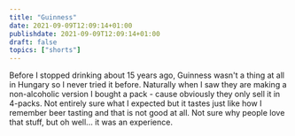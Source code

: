 ```yaml
---
title: "Guinness"
date: 2021-09-09T12:09:14+01:00
publishdate: 2021-09-09T12:09:14+01:00
draft: false
topics: ["shorts"]
---
```


Before I stopped drinking about 15 years ago, Guinness wasn't a thing at all in Hungary so I never tried it before. Naturally when I saw they are making a non-alcoholic version I bought a pack - cause obviously they only sell it in 4-packs. Not entirely sure what I expected but it tastes just like how I remember beer tasting and that is not good at all. Not sure why people love that stuff, but oh well... it was an experience.

